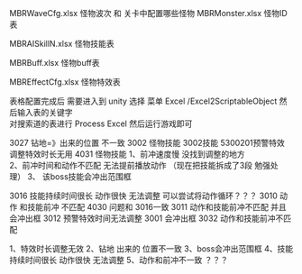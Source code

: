 MBRWaveCfg.xlsx
怪物波次  和  关卡中配置哪些怪物 
MBRMonster.xlsx
怪物ID表

MBRAISkillN.xlsx
怪物技能表

MBRBuff.xlsx
怪物buff表

MBREffectCfg.xlsx
怪物特效表

表格配置完成后 需要进入到 unity 
选择 菜单 Excel /Excel2ScriptableObject
然后输入表的关键字  
对搜索道的表进行
Process Excel
然后运行游戏即可



3027  钻地=》出来的位置 不一致
3002 怪物技能 3002技能 5300201预警特效 调整特效时长无用
4031  怪物技能 
1、前冲速度慢 没找到调整的地方    
2、前冲时间和动作不匹配 无法提前播放动作  （现在把技能拆成了3段 勉强处理）
3、 该boss技能会冲出范围框

3016 技能持续时间很长  动作很快 无法调整 可以尝试将动作循环？？？
3010 动作 和技能前冲 不匹配
4030 问题和 3016一致
3011 动作和技能前冲不匹配 并且会冲出框
3012  预警特效时间无法调整
3001 会冲出框
3032 动作和技能前冲不匹配



1、特效时长调整无效
2、钻地 出来的 位置不一致
3、boss会冲出范围框
4、技能持续时间很长 动作很快 无法调整
5、动作和前冲不一致 ？？？
